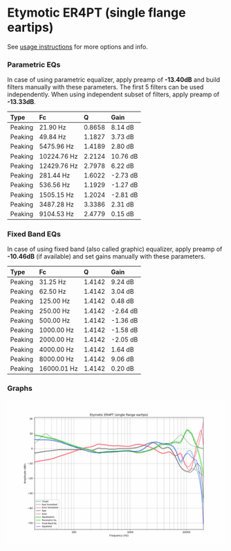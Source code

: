 # Etymotic ER4PT (single flange eartips)
See [usage instructions](https://github.com/jaakkopasanen/AutoEq#usage) for more options and info.

### Parametric EQs
In case of using parametric equalizer, apply preamp of **-13.40dB** and build filters manually
with these parameters. The first 5 filters can be used independently.
When using independent subset of filters, apply preamp of **-13.33dB**.

| Type    | Fc          |      Q | Gain     |
|:--------|:------------|:-------|:---------|
| Peaking | 21.90 Hz    | 0.8658 | 8.14 dB  |
| Peaking | 49.84 Hz    | 1.1827 | 3.73 dB  |
| Peaking | 5475.96 Hz  | 1.4189 | 2.80 dB  |
| Peaking | 10224.76 Hz | 2.2124 | 10.76 dB |
| Peaking | 12429.76 Hz | 2.7978 | 6.22 dB  |
| Peaking | 281.44 Hz   | 1.6022 | -2.73 dB |
| Peaking | 536.56 Hz   | 1.1929 | -1.27 dB |
| Peaking | 1505.15 Hz  | 1.2024 | -2.81 dB |
| Peaking | 3487.28 Hz  | 3.3386 | 2.31 dB  |
| Peaking | 9104.53 Hz  | 2.4779 | 0.15 dB  |

### Fixed Band EQs
In case of using fixed band (also called graphic) equalizer, apply preamp of **-10.46dB**
(if available) and set gains manually with these parameters.

| Type    | Fc          |      Q | Gain     |
|:--------|:------------|:-------|:---------|
| Peaking | 31.25 Hz    | 1.4142 | 9.24 dB  |
| Peaking | 62.50 Hz    | 1.4142 | 3.04 dB  |
| Peaking | 125.00 Hz   | 1.4142 | 0.48 dB  |
| Peaking | 250.00 Hz   | 1.4142 | -2.64 dB |
| Peaking | 500.00 Hz   | 1.4142 | -1.36 dB |
| Peaking | 1000.00 Hz  | 1.4142 | -1.58 dB |
| Peaking | 2000.00 Hz  | 1.4142 | -2.05 dB |
| Peaking | 4000.00 Hz  | 1.4142 | 1.64 dB  |
| Peaking | 8000.00 Hz  | 1.4142 | 9.06 dB  |
| Peaking | 16000.01 Hz | 1.4142 | 0.20 dB  |

### Graphs
![](./Etymotic%20ER4PT%20(single%20flange%20eartips).png)